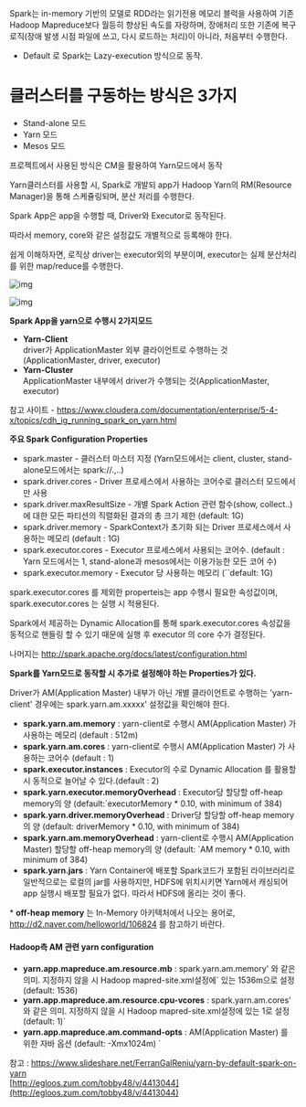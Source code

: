 Spark는 in-memory 기반의 모델로 RDD라는 읽기전용 메모리 블럭을 사용하여 기존 Hadoop Mapreduce보다 월등히 향상된 속도를 자랑하며, 장애처리 또한 기존에 복구 로직(장애 발생 시점 파일에 쓰고, 다시 로드하는 처리)이 아니라, 처음부터 수행한다.



- Default 로 Spark는 Lazy-execution 방식으로 동작.



# 클러스터를 구동하는 방식은 3가지

- Stand-alone 모드
- Yarn 모드
- Mesos 모드



프로젝트에서 사용된 방식은 CM을 활용하여 Yarn모드에서 동작

Yarn클러스터를 사용할 시, Spark로 개발되 app가 Hadoop Yarn의 RM(Resource Manager)을 통해 스케쥴링되며, 분산 처리를 수행한다.



Spark App은 app을 수행할 때, Driver와 Executor로 동작된다.

따라서 memory, core와 같은 설정값도 개별적으로 등록해야 한다.  

쉽게 이해하자면, 로직상 driver는 executor외의 부분이며, executor는 실제 분산처리를 위한 map/reduce를 수행한다.







![img](http://ww2.sinaimg.cn/large/006tNc79gy1g4bz818dsqj30go09e0t3.jpg)



![img](http://ww4.sinaimg.cn/large/006tNc79gy1g4bzadyx6bj30go09a3yq.jpg)



**Spark App을 yarn으로 수행시 2가지모드**

- **Yarn-Client**  
  driver가 ApplicationMaster 외부 클라이언트로 수행하는 것 (ApplicationMaster, driver, executor)
- **Yarn-Cluster**  
  ApplicationMaster 내부에서 driver가 수행되는 것(ApplicationMaster, executor)

참고 사이트 - https://www.cloudera.com/documentation/enterprise/5-4-x/topics/cdh_ig_running_spark_on_yarn.html

**주요 Spark Configuration Properties**

- spark.master - 클러스터 마스터 지정 (Yarn모드에서는 client, cluster, stand-alone모드에서는  spark://.,..)
- spark.driver.cores - Driver 프로세스에서 사용하는 코어수로 클러스터 모드에서만 사용
- spark.driver.maxResultSize - 개별 Spark Action 관련 함수(show, collect..)에 대한 모든 파티션의 직렬화된 결과의 총 크기 제한 (default: 1G)
- spark.driver.memory - SparkContext가 초기화 되는 Driver 프로세스에서 사용하는 메모리 (default : 1G)
- spark.executor.cores - Executor 프로세스에서 사용되는 코어수. (default : Yarn 모드에서는 1, stand-alone과 mesos에서는 이용가능한 모든 코어 수)
- spark.executor.memory - Executor 당 사용하는 메모리 (``default: 1G)

spark.executor.cores 를 제외한 properteis는 app 수행시 필요한 속성값이며, spark.executor.cores 는 실행 시 적용된다. 

Spark에서 제공하는 Dynamic Allocation를 통해 spark.executor.cores 속성값을 동적으로 핸들링 할 수 있기 때문에 실행 후 executor 의 core 수가 결정된다.



나머지는 http://spark.apache.org/docs/latest/configuration.html



**Spark를 Yarn모드로 동작할 시 추가로 설정해야 하는 Properties가 있다.**

Driver가 AM(Application Master) 내부가 아닌 개별 클라이언트로 수행하는 'yarn-client' 경우에는 spark.yarn.am.xxxxx' 설정값을 확인해야 한다.

- **spark.yarn.am.memory** : yarn-client로 수행시 AM(Application Master) 가 사용하는 메모리 (default : 512m)
- **spark.yarn.am.cores** : yarn-client로 수행시 AM(Application Master) 가 사용하는 코어수 (default : 1)
- **spark.executor.instances** : Executor의 수로 Dynamic Allocation 를 활용할 시 동적으로 늘어날 수 있다.(default : 2)
- **spark.yarn.executor.memoryOverhead** : Executor당 할당할 off-heap memory의 양 (default:`executorMemory * 0.10, with minimum of 384)
- **spark.yarn.driver.memoryOverhead** : Driver당 할당할 off-heap memory의 양 (default: driverMemory * 0.10, with minimum of 384)
- **spark.yarn.am.memoryOverhead** : yarn-client로 수행시 AM(Application Master) 할당할 off-heap memory의 양 (default: `AM memory * 0.10, with minimum of 384)
- **spark.yarn.jars** : Yarn Container에 배포할 Spark코드가 포함된 라이브러리로 일반적으로는 로컬의 jar를 사용하지만, HDFS에 위치시키면 Yarn에서 캐싱되어 app 실행시 배포할 필요가 없다. 따라서 HDFS에 올리는 것이 좋다.

\* **off-heap memory** 는 In-Memory 아키텍처에서 나오는 용어로, http://d2.naver.com/helloworld/106824 를 참고하기 바란다.



#### Hadoop측 AM 관련 yarn configuration

- **yarn.app.mapreduce.am.resource.mb** : spark.yarn.am.memory' 와 같은 의미. 지정하지 않을 시 Hadoop mapred-site.xml설정에` 있는 1536m으로 설정 (default: 1536)
- **yarn.app.mapreduce.am.resource.cpu-vcores** : spark.yarn.am.cores' 와 같은 의미. 지정하지 않을 시 Hadoop mapred-site.xml설정에 있는 1로 설정 (default: 1)`
- **yarn.app.mapreduce.am.command-opts** : AM(Application Master) 를 위한 자바 옵션 (default: -Xmx1024m) `



참고 : https://www.slideshare.net/FerranGalReniu/yarn-by-default-spark-on-yarn  
[http://egloos.zum.com/tobby48/v/4413044](http://egloos.zum.com/tobby48/v/4413044)
